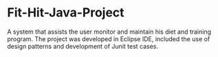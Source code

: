 # Fit-Hit-Java-Project


A system that assists the user monitor and maintain his diet and training program. The project was developed in Eclipse IDE, included the use of design patterns and development of Junit test cases.
